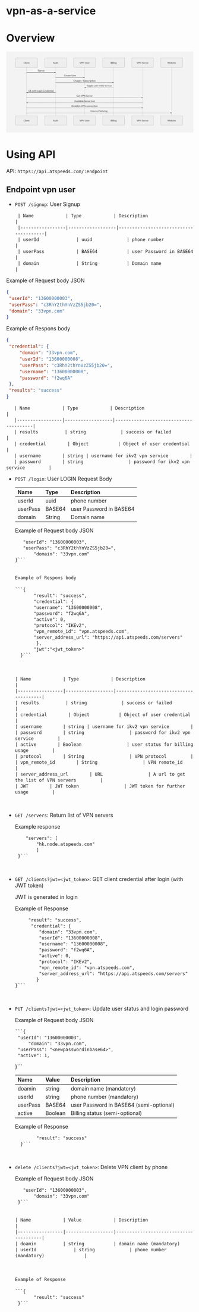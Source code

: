 # vpn-as-a-service


# Overview

![Flowchart](flowchart.png)

# Using API

API: ```https://api.atspeeds.com/:endpoint```

## Endpoint vpn user 

* `POST /signup`: User Signup
   
       | Name            | Type            | Description                           |
       |-----------------|------------------|---------------------------------------|
       | userId              | uuid             | phone number                         |
       | userPass            | BASE64           | user Password in BASE64   |
       | domain              | String           | Domain name               |
       
       
Example of Request body JSON
        
   ```json
   { 
	"userId": "13600000003",
	"userPass": "c3RhY2thYnVzZS5jb20=",
	"domain": "33vpn.com"
   }
   ```
   
Example of Respons body 
   
        
   ```json
   {
	"credential": {
		"domain": "33vpn.com",
		"userId": "13600000008",
		"userPass": "c3RhY2thYnVzZS5jb20=",
		"username": "13600000008",
		"password": "f2wq6A"
	},
	"results": "success"
   }
   ```
	
       | Name            | Type            | Description                           |
       |-----------------|------------------|---------------------------------------|
       | results          | string             | success or failed                        |
       | credential        | Object           | Object of user credential   |
       | username        | string | username for ikv2 vpn service        |
       | password        | string                 | password for ikv2 vpn service         |
       
       
   
   * `POST /login`: User LOGIN
        Request Body
   
       | Name            | Type            | Description                           |
       |-----------------|------------------|---------------------------------------|
       | userId              | uuid             | phone number                         |
       | userPass            | BASE64           | user Password in BASE64   |
       | domain              | String           | Domain name               |
       
       
       Example of Request body JSON
        
       ```{ 
	      "userId": "13600000003",
	      "userPass": "c3RhY2thYnVzZS5jb20=",
              "domain": "33vpn.com"
       }```
   
   
       Example of Respons body 
        
       ```{
              "result": "success",
              "credential": {
              "username": "13600000008",
              "password": "f2wq6A",
              "active": 0,
              "protocol": "IKEv2",
              "vpn_remote_id": "vpn.atspeeds.com",
              "server_address_url": "https://api.atspeeds.com/servers"
               },
              "jwt":"<jwt_token>"
         }```



       | Name            | Type            | Description                           |
       |-----------------|------------------|---------------------------------------|
       | results          | string             | success or failed                        |
       | credential        | Object           | Object of user credential   |
       | username        | string | username for ikv2 vpn service        |
       | password        | string                 | password for ikv2 vpn service         | 
       | active        | Boolean                 | user status for billing usage         |  
       | protocol        | String                 | VPN protocol         |  
       | vpn_remote_id        | String                 | VPN remote_id         |  
       | server_address_url        | URL                 | A url to get the list of VPN servers         |  
       | JWT        | JWT token                 | JWT token for further usage         |  



   * `GET /servers`: Return list of VPN servers
   
     Example response
   
     ```{
         "servers": [
             "hk.node.atspeeds.com"
             ]
      }```
   
   
   * `GET /clients?jwt=<jwt_token>`: GET client credential after login (with JWT token)
   
      JWT is generated in login 
      
      Example of Response
      
      ```{
           "result": "success",
            "credential": {
               "domain": "33vpn.com",
               "userId": "13600000008",
               "username": "13600000008",
               "password": "f2wq6A",
               "active": 0,
               "protocol": "IKEv2",
               "vpn_remote_id": "vpn.atspeeds.com",
               "server_address_url": "https://api.atspeeds.com/servers"
              }
      }```



   * `PUT /clients?jwt=<jwt_token>`: Update user status and login password
      
      Example of Request body JSON
        
         ```{ 
	      "userId": "13600000003",
              "domain": "33vpn.com",
	      "userPass": "<newpasswordinbase64>",
	      "active": 1,
        }```
	



       | Name            | Value            | Description                           |
       |-----------------|------------------|---------------------------------------|
       | doamin          | string           | domain name (mandatory)
       | userId              | string             | phone number (mandatory)               |
       | userPass | BASE64             | user Password in BASE64 (semi-optional)                        |
       | active       | Boolean         | Billing status (semi-optional) |
     


      Example of Response
      
      
      ```{
              "result": "success"
        }```
   
   
   * `delete /clients?jwt=<jwt_token>`: Delete VPN client by phone

      Example of Request body JSON
        

       ```{ 
	      "userId": "13600000003",
              "domain": "33vpn.com"
        }```


       | Name            | Value            | Description                           |
       |-----------------|------------------|---------------------------------------|
       | doamin          | string           | domain name (mandatory)
       | userId              | string             | phone number (mandatory)               |
       
     
     
     Example of Response
      
      ```{
              "result": "success"
        }```
   
   

